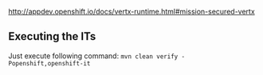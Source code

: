 <http://appdev.openshift.io/docs/vertx-runtime.html#mission-secured-vertx>



## Executing the ITs

Just execute following command: `mvn clean verify -Popenshift,openshift-it`
